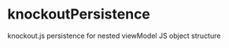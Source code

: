 knockoutPersistence
===================

knockout.js persistence for nested viewModel JS object structure
